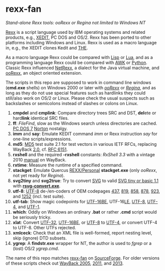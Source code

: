 # rexx-fan
*Stand-alone Rexx tools: ooRexx or Regina not limited to Windows NT*

[Rexx](https://en.wikipedia.org/wiki/Rexx) is a script language used by IBM operating systems and related products, e.g., [XEDIT](https://en.wikipedia.org/wiki/XEDIT), PC DOS and OS/2. Rexx has been ported to other platforms including Windows and Linux. Rexx is used as a macro language in, e.g., the XEDIT clones Kedit and [THE](https://en.wikipedia.org/wiki/The_Hessling_Editor).

As a macro language Rexx could be compared with [Lisp](https://en.wikipedia.org/wiki/Lisp_(programming_language)) or [Lua](https://en.wikipedia.org/wiki/Lua_(programming_language)), and as a programming language Rexx could be compared with [AWK](https://en.wikipedia.org/wiki/AWK) or [Python](https://en.wikipedia.org/wiki/Python_(programming_language)). Classic Rexx influenced [NetRexx](https://en.wikipedia.org/wiki/NetRexx), a dialect for the Java virtual machine, and [ooRexx](https://en.wikipedia.org/wiki/Object_REXX), an object oriented extension.

The scripts in this repo are supposed to work in command line windows (**cmd.exe** shells) on Windows 2000 or later with *[ooRexx](https://www.oorexx.org/about.html)* or *[Regina](https://sourceforge.net/projects/regina-rexx/)*, and as long as they do not use special features such as hardlinks they could still/also work on OS/2 or Linux. Please check the usual suspects such as backslashes or semicolons instead of slashes or colons on Linux.

1. **cmpdel** and **cmplink**: Compare directory trees SRC and DST, **del**ete or hard**link** identical SRC files.
2. **ff**: *FileFind*, slow as the Windows search unless directories are cached. [PC DOS 7](https://en.wikipedia.org/wiki/IBM_PC_DOS#7.00) [Norton](https://en.wikipedia.org/wiki/Norton_Utilities#Version_2.0) nostalgy.
2. **imm** and **say**: Emulate KEDIT command *imm* or Rexx instruction *say* for one-line scripts/expressions.
2. **md5**: [MD5](https://en.wikipedia.org/wiki/MD5) test suite 2.1 for test vectors in various IETF RFCs, replacing WayBack [2.0](https://web.archive.org/web/20120918193421/http://omniplex.om.funpic.de/src/md5.cmd), cf. [RFC 6151](https://tools.ietf.org/html/rfc6151).
2. **rxshell** and the required **-rxshell** constants: *RxShell 3.3* with a vintage 2010 [manual](https://web.archive.org/web/20130730232350/http://omniplex.om.funpic.de/src/rxshell.htm) on WayBack.
2. **rxtime**: Measure the runtime of a specified command. 
2. **stackget**: Emulate Quercus [REXX/Personal](http://www.edm2.com/index.php/Personal_REXX) **stackget.exe** (only *ooRexx*, not yet ready for *Regina*).
2. **svg2tiny** and **svg2true**: Try to convert [SVG](https://commons.wikimedia.org/wiki/Help:SVG) to valid [SVG tiny or basic 1.1](https://www.w3.org/TR/2003/REC-SVGMobile-20030114/) with **[rsvg-convert.exe](https://sourceforge.net/projects/tumagcc/)**.
2. **utf-8**: [UTF-8](https://en.wikipedia.org/wiki/UTF-8) de-/en-coders of OEM codepages [437](https://en.wikipedia.org/wiki/Code_page_437), [819](https://en.wikipedia.org/wiki/ISO/IEC_8859-1), [858](https://web.archive.org/web/20130522131229/http://omniplex.om.funpic.de/ibm850.htm#skipxml), [878](KOI8-R), [923](https://en.wikipedia.org/wiki/ISO/IEC_8859-15), and [1252](https://web.archive.org/web/20130522131229/http://omniplex.om.funpic.de/ibm850.htm#cp1004) (incl. test suite).
2. **utf-tab**: Show magic codepoints for [UTF-16BE](https://en.wikipedia.org/wiki/UTF-16), UTF-16[LE](https://en.wikipedia.org/wiki/Endianness#Big-endian), [UTF-8](https://en.wikipedia.org/wiki/UTF-8), [UTF-4](https://web.archive.org/web/20110813010254/http://omniplex.om.funpic.de/home/test/utf-4.xml), and [UTF-1](https://en.wikipedia.org/wiki/UTF-1).
2. **which**: Oddly on Windows an ordinary **.bat** or rather **.cmd** script would be seriously tricky.
2. **xlat**: Convert [UTF-32](https://en.wikipedia.org/wiki/UTF-32), [UTF-16BE](https://en.wikipedia.org/wiki/UTF-16), or [UTF-8](https://en.wikipedia.org/wiki/UTF-8) to [UTF-4](https://web.archive.org/web/20110813010254/http://omniplex.om.funpic.de/home/test/utf-4.xml), or convert UTF-4 to UTF-8. Other UTFs rejected.
2. **xmlceck**: Check that an XML file is well-formed, report nesting level, skip (ignore) DTD subsets. 
2. **ygrep**: A **findstr.exe** wrapper for NT, the author is used to *fgrep* or a (lost) OS/2 *ygrep.cmd*.

The name of this repo matches [rexx-fan](https://sourceforge.net/u/rexx-fan/profile) on [SourceForge](https://en.wikipedia.org/wiki/SourceForge). For older versions of these scripts check out [WayBack 2005](https://web.archive.org/web/20050505221501/http://frank.ellermann.bei.t-online.de/sources.htm#General), [2011](https://web.archive.org/web/20110102232137/http://home.claranet.de/xyzzy/sources.htm#General), and [2013](https://web.archive.org/web/20130522122606/http://omniplex.om.funpic.de/sources.htm#General).
